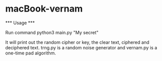 # macBook-vernam

*** Usage ***

Run command python3 main.py "My secret"

It will print out the random cipher or key, the clear text, ciphered and deciphered text.
trng.py is a random noise generator and vernam.py is a one-time pad algorithm.
 
